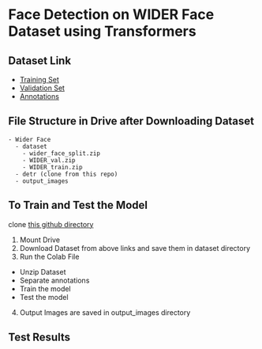 # Face Detection on WIDER Face Dataset using Transformers


## Dataset Link
- [Training Set](https://drive.google.com/file/d/0B6eKvaijfFUDQUUwd21EckhUbWs/view?usp=sharing)
- [Validation Set](https://drive.google.com/file/d/0B6eKvaijfFUDd3dIRmpvSk8tLUk/view?usp=sharing)
- [Annotations](http://mmlab.ie.cuhk.edu.hk/projects/WIDERFace/support/bbx_annotation/wider_face_split.zip)

## File Structure in Drive after Downloading Dataset
```
- Wider Face
  - dataset
    - wider_face_split.zip
    - WIDER_val.zip
    - WIDER_train.zip
  - detr (clone from this repo)
  - output_images
```

## To Train and Test the Model
clone [this github directory](https://github.com/amanjain487/learning_CV/tree/main/Object%20Detection/Transformers/WIDER%20FACE%20-%20Face%20Detection)
1. Mount Drive
2. Download Dataset from above links and save them in dataset directory
3. Run the Colab File
  - Unzip Dataset
  - Separate annotations
  - Train the model
  - Test the model
4. Output Images are saved in output_images directory

## Test Results

